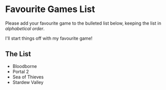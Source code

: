 # Favourite Games List

Please add your favourite game to the bulleted list below, keeping the list in *alphabetical order*.

I'll start things off with my favourite game!

## The List

* Bloodborne
* Portal 2
* Sea of Thieves
* Stardew Valley

